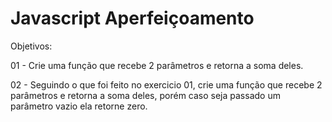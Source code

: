 # Javascript Aperfeiçoamento

Objetivos: 

01 - Crie uma função que recebe 2 parâmetros e retorna a soma deles.

02 - Seguindo o que foi feito no exercicio 01, crie uma função que recebe 2 parâmetros e retorna a soma deles, porém caso seja passado um parâmetro vazio ela retorne zero.